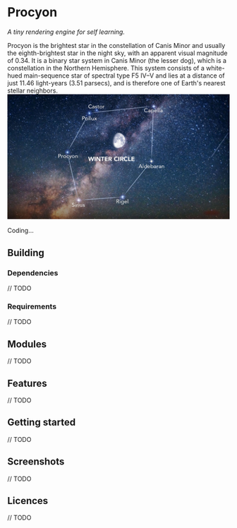 # Procyon

*A tiny rendering engine for self learning.*

Procyon is the brightest star in the constellation of Canis Minor and usually the eighth-brightest star in the night sky, with an apparent visual magnitude of 0.34. It is a binary star system in Canis Minor (the lesser dog), which is a constellation in the Northern Hemisphere. This system consists of a white-hued main-sequence star of spectral type F5 IV–V and lies at a distance of just 11.46 light-years (3.51 parsecs), and is therefore one of Earth's nearest stellar neighbors. 
![](asset/picture/WINTER_CIRCLE.jpg)

Coding...

## Building

### Dependencies

// TODO

### Requirements

// TODO

## Modules

// TODO

## Features

// TODO

## Getting started

// TODO

## Screenshots

// TODO

## Licences

// TODO
